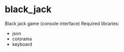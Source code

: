 # black_jack
Black jack game (console interface)
Required libraries:
  - json
  - colorama
  - keyboard
